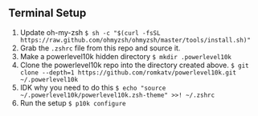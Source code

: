 ## Terminal Setup

1. Update oh-my-zsh  ```$ sh -c "$(curl -fsSL https://raw.github.com/ohmyzsh/ohmyzsh/master/tools/install.sh)"```
2. Grab the `.zshrc` file from this repo and source it.
3. Make a powerlevel10k hidden directory ```$ mkdir .powerlevel10k```
4. Clone the powerlevel10k repo into the directory created above. ```$ git clone --depth=1 https://github.com/romkatv/powerlevel10k.git ~/.powerlevel10k```
5. IDK why you need to do this ```$ echo "source ~/.powerlevel10k/powerlevel10k.zsh-theme" >>! ~/.zshrc```
6. Run the setup ```$ p10k configure```

